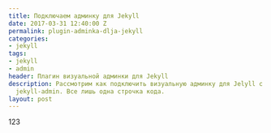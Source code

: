 ```yaml
---
title: Подключаем админку для Jekyll
date: 2017-03-31 12:40:00 Z
permalink: plugin-adminka-dlja-jekyll
categories:
- jekyll
tags:
- jekyll
- admin
header: Плагин визуальной админки для Jekyll
description: Рассмотрим как подключить визуальную админку для Jelyll с помощью плагина
  jekyll-admin. Все лишь одна строчка кода.
layout: post
---
```


123
